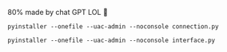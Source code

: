 80% made by chat GPT LOL 💩

`pyinstaller --onefile --uac-admin --noconsole connection.py`

`pyinstaller --onefile --uac-admin --noconsole interface.py`
